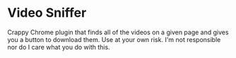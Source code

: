 # Video Sniffer

Crappy Chrome plugin that finds all of the videos on a given page and gives you a button to download them.  Use at your own risk.  I'm not responsible nor do I care what you do with this.